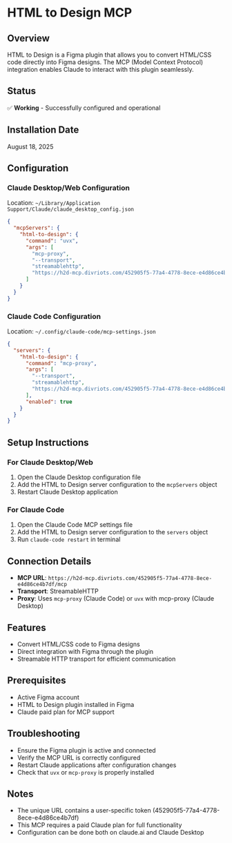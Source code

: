 # HTML to Design MCP

## Overview
HTML to Design is a Figma plugin that allows you to convert HTML/CSS code directly into Figma designs. The MCP (Model Context Protocol) integration enables Claude to interact with this plugin seamlessly.

## Status
✅ **Working** - Successfully configured and operational

## Installation Date
August 18, 2025

## Configuration

### Claude Desktop/Web Configuration
Location: `~/Library/Application Support/Claude/claude_desktop_config.json`

```json
{
  "mcpServers": {
    "html-to-design": {
      "command": "uvx",
      "args": [
        "mcp-proxy",
        "--transport",
        "streamablehttp",
        "https://h2d-mcp.divriots.com/452905f5-77a4-4778-8ece-e4d86ce4b7df/mcp"
      ]
    }
  }
}
```

### Claude Code Configuration
Location: `~/.config/claude-code/mcp-settings.json`

```json
{
  "servers": {
    "html-to-design": {
      "command": "mcp-proxy",
      "args": [
        "--transport",
        "streamablehttp",
        "https://h2d-mcp.divriots.com/452905f5-77a4-4778-8ece-e4d86ce4b7df/mcp"
      ],
      "enabled": true
    }
  }
}
```

## Setup Instructions

### For Claude Desktop/Web
1. Open the Claude Desktop configuration file
2. Add the HTML to Design server configuration to the `mcpServers` object
3. Restart Claude Desktop application

### For Claude Code
1. Open the Claude Code MCP settings file
2. Add the HTML to Design server configuration to the `servers` object
3. Run `claude-code restart` in terminal

## Connection Details
- **MCP URL**: `https://h2d-mcp.divriots.com/452905f5-77a4-4778-8ece-e4d86ce4b7df/mcp`
- **Transport**: StreamableHTTP
- **Proxy**: Uses `mcp-proxy` (Claude Code) or `uvx` with mcp-proxy (Claude Desktop)

## Features
- Convert HTML/CSS code to Figma designs
- Direct integration with Figma through the plugin
- Streamable HTTP transport for efficient communication

## Prerequisites
- Active Figma account
- HTML to Design plugin installed in Figma
- Claude paid plan for MCP support

## Troubleshooting
- Ensure the Figma plugin is active and connected
- Verify the MCP URL is correctly configured
- Restart Claude applications after configuration changes
- Check that `uvx` or `mcp-proxy` is properly installed

## Notes
- The unique URL contains a user-specific token (452905f5-77a4-4778-8ece-e4d86ce4b7df)
- This MCP requires a paid Claude plan for full functionality
- Configuration can be done both on claude.ai and Claude Desktop